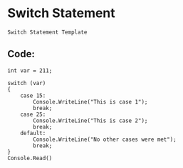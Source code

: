 # Switch Statement

    Switch Statement Template
    
## Code:


    int var = 211;

    switch (var)
    {
        case 15:
            Console.WriteLine("This is case 1");
            break;
        case 25:
            Console.WriteLine("This is case 2");
            break;
        default:
            Console.WriteLine("No other cases were met");
            break;
    }
    Console.Read()
    